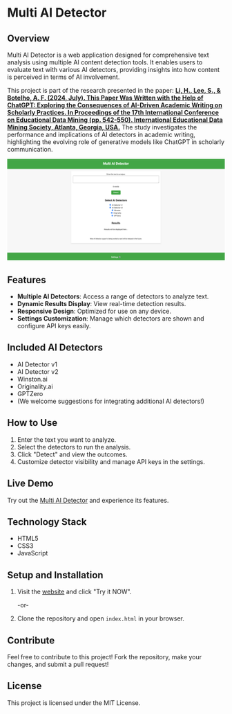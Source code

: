 # Multi AI Detector

## Overview

Multi AI Detector is a web application designed for comprehensive text analysis using multiple AI content detection tools. It enables users to evaluate text with various AI detectors, providing insights into how content is perceived in terms of AI involvement.

This project is part of the research presented in the paper:
**[Li, H., Lee, S., & Botelho, A. F. (2024, July). This Paper Was Written with the Help of ChatGPT: Exploring the Consequences of AI-Driven Academic Writing on Scholarly Practices. In Proceedings of the 17th International Conference on Educational Data Mining (pp. 542-550). International Educational Data Mining Society, Atlanta, Georgia, USA.](https://educationaldatamining.org/edm2024/proceedings/2024.EDM-short-papers.55/index.html)** The study investigates the performance and implications of AI detectors in academic writing, highlighting the evolving role of generative models like ChatGPT in scholarly communication.

![Demo Image](./Media/MAD_demo_image.png)

## Features

- **Multiple AI Detectors**: Access a range of detectors to analyze text.
- **Dynamic Results Display**: View real-time detection results.
- **Responsive Design**: Optimized for use on any device.
- **Settings Customization**: Manage which detectors are shown and configure API keys easily.

## Included AI Detectors
- AI Detector v1
- AI Detector v2
- Winston.ai
- Originality.ai
- GPTZero
- (We welcome suggestions for integrating additional AI detectors!)

## How to Use

1. Enter the text you want to analyze.
2. Select the detectors to run the analysis.
3. Click "Detect" and view the outcomes.
4. Customize detector visibility and manage API keys in the settings.

## Live Demo

Try out the [Multi AI Detector](https://www.chatcatgpt.org/multi-ai-detector) and experience its features.

## Technology Stack

- HTML5
- CSS3
- JavaScript

## Setup and Installation

1. Visit the [website](https://www.chatcatgpt.org/multi-ai-detector) and click "Try it NOW".
   
   -or-
   
2. Clone the repository and open `index.html` in your browser.

## Contribute

Feel free to contribute to this project! Fork the repository, make your changes, and submit a pull request!

## License

This project is licensed under the MIT License.
